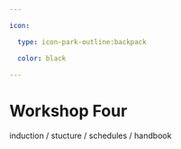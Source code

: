 ```yaml
---

icon: 

  type: icon-park-outline:backpack

  color: black

---
```


# Workshop Four

induction / stucture / schedules / handbook